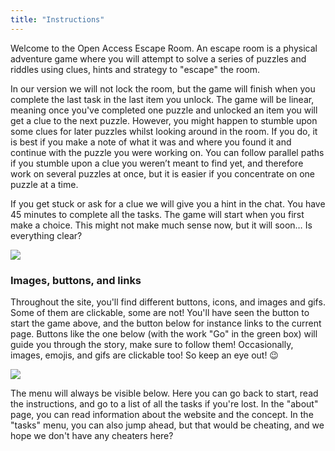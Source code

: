 ```yaml
---
title: "Instructions"
---
```


Welcome to the Open Access Escape Room. An escape room is a physical adventure game where you will attempt to solve a series of puzzles and riddles using clues, hints and strategy to "escape" the room. 

In our version we will not lock the room, but the game will finish when you complete the last task in the last item you unlock. The game will be linear, meaning once you've completed one puzzle and unlocked an item you will get a clue to the next puzzle. However, you might happen to stumble upon some clues for later puzzles whilst looking around in the room. If you do, it is best if you make a note of what it was and where you found it and continue with the puzzle you were working on. You can follow parallel paths if you stumble upon a clue you weren’t meant to find yet, and therefore work on several puzzles at once, but it is easier if you concentrate on one puzzle at a time.

If you get stuck or ask for a clue we will give you a hint in the chat. You have 45 minutes to complete all the tasks. The game will start when you first make a choice. This might not make much sense now, but it will soon…  Is everything clear?

[![](https://img.shields.io/website?label=Click%20here%20to%20start&style=for-the-badge&up_message=Go%21&url=https%3A%2F%2Fdanielroelfs.com)](/introduction)

### Images, buttons, and links

Throughout the site, you'll find different buttons, icons, and images and gifs. Some of them are clickable, some are not! You'll have seen the button to start the game above, and the button below for instance links to the current page. Buttons like the one below (with the work "Go" in the green box) will guide you through the story, make sure to follow them! Occasionally, images, emojis, and gifs are clickable too! So keep an eye out! 😉

[![](https://img.shields.io/website?label=Example%20Button&style=for-the-badge&up_message=Go%21&url=https%3A%2F%2Fdanielroelfs.com)](/instructions)

The menu will always be visible below. Here you can go back to start, read the instructions, and go to a list of all the tasks if you're lost. In the "about" page, you can read information about the website and the concept. In the "tasks" menu, you can also jump ahead, but that would be cheating, and we hope we don't have any cheaters here?